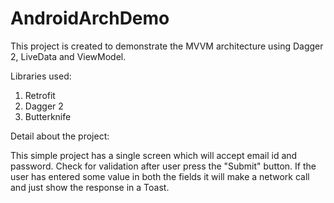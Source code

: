 # AndroidArchDemo
This project is created to demonstrate the MVVM architecture using Dagger 2, LiveData and ViewModel.

Libraries used:
1) Retrofit
2) Dagger 2
3) Butterknife

Detail about the project:

This simple project has a single screen which will accept email id and password. Check for validation after user press the "Submit" button. If the user has entered some value in both the fields it will make a network call and just show the response in a Toast.
